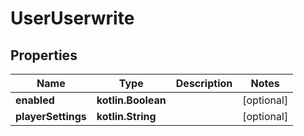 
# UserUserwrite

## Properties
| Name | Type | Description | Notes |
| ------------ | ------------- | ------------- | ------------- |
| **enabled** | **kotlin.Boolean** |  |  [optional] |
| **playerSettings** | **kotlin.String** |  |  [optional] |



